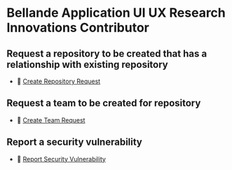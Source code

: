 # Bellande Application UI UX Research Innovations Contributor

## Request a repository to be created that has a relationship with existing repository
- 🚀 [Create Repository Request](https://github.com/Robotics-Sensors/bellande_application_ui_ux_research_innovations_contributor/issues/new?assignees=&labels=&projects=&template=request-created-repository.md&title=)

## Request a team to be created for repository
- 👥 [Create Team Request](https://github.com/Robotics-Sensors/bellande_application_ui_ux_research_innovations_contributor/issues/new/choose)

## Report a security vulnerability 
- 🔐 [Report Security Vulnerability](https://github.com/Robotics-Sensors/bellande_application_ui_ux_research_innovations_contributor/issues/new/choose)
